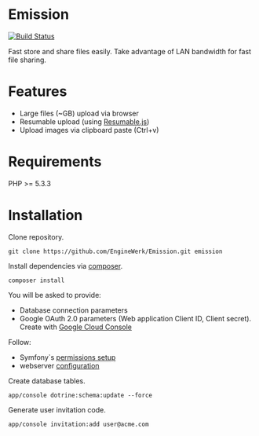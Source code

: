 Emission
====
[![Build Status](https://travis-ci.org/EngineWerk/Emission.svg?branch=master)](https://travis-ci.org/EngineWerk/Emission)

Fast store and share files easily.
Take advantage of LAN bandwidth for fast file sharing.  

Features
========
- Large files (~GB) upload via browser
- Resumable upload (using [Resumable.js](https://github.com/23/resumable.js))
- Upload images via clipboard paste (Ctrl+v)

Requirements
========
PHP >= 5.3.3

Installation
========
Clone repository.

    git clone https://github.com/EngineWerk/Emission.git emission
    
Install dependencies via [composer](https://getcomposer.org/download/).

    composer install

You will be asked to provide:

- Database connection parameters
- Google OAuth 2.0 parameters (Web application Client ID, Client secret). Create with [Google Cloud Console](https://cloud.google.com/console/project)

Follow:

- Symfony`s [permissions setup](http://symfony.com/doc/current/book/installation.html#configuration-and-setup)
- webserver [configuration](http://symfony.com/doc/current/cookbook/configuration/web_server_configuration.html)
    
Create database tables.

    app/console dotrine:schema:update --force

Generate user invitation code.

    app/console invitation:add user@acme.com